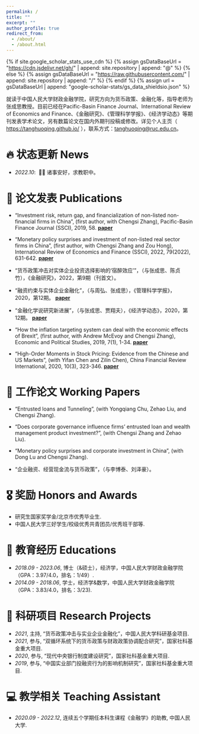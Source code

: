 ```yaml
---
permalink: /
title: ""
excerpt: ""
author_profile: true
redirect_from: 
  - /about/
  - /about.html
---
```


{% if site.google_scholar_stats_use_cdn %}
{% assign gsDataBaseUrl = "https://cdn.jsdelivr.net/gh/" | append: site.repository | append: "@" %}
{% else %}
{% assign gsDataBaseUrl = "https://raw.githubusercontent.com/" | append: site.repository | append: "/" %}
{% endif %}
{% assign url = gsDataBaseUrl | append: "google-scholar-stats/gs_data_shieldsio.json" %}

<span class='anchor' id='about-me'></span>

就读于中国人民大学财政金融学院，研究方向为货币政策、金融化等，指导老师为张成思教授。目前已经在Pacific-Basin Finance Journal、International Review of Economics and Finance、《金融研究》、《管理科学学报》、《经济学动态》等期刊发表学术论文，另有数篇论文在国内外期刊投稿或修改。详见个人主页（ https://tanghuoqing.github.io/ ），联系方式：tanghuoqing@ruc.edu.cn。



# 🔥 状态更新 News
- *2022.10*: &nbsp;🎉🎉 诸事安好，求教职中。 

# 📝 论文发表 Publications 
- “Investment risk, return gap, and financialization of non-listed non-financial firms in China”, (first author, with Chengsi Zhang), Pacific-Basin Finance Journal (SSCI), 2019, 58.   [**paper**](https://www.sciencedirect.com/science/article/pii/S0927538X19301313)

- “Monetary policy surprises and investment of non-listed real sector firms in China”, (first author, with Chengsi Zhang and Zou Hong), International Review of Economics and Finance (SSCI), 2022, 79(2022), 631-642.   [**paper**](https://www.sciencedirect.com/science/article/abs/pii/S1059056022000302)

- “货币政策冲击对实体企业投资选择影响的‘宿醉效应’”，（与张成思、陈贞竹），《金融研究》，2022，第9期（刊首文）。

- “融资约束与实体企业金融化”，（与周弘、张成思），《管理科学学报》，2020，第12期。   [**paper**](http://jmsc.tju.edu.cn/jmsc/article/abstract/20201207?st=article_issue)

- “金融化学说研究新进展”，（与张成思、贾翔夫），《经济学动态》，2020，第12期。   [**paper**](http://www.jjxdt.org/Magazine/GetIssueContentList?Issue=12&Year=2020&pagesize=50)

- “How the inflation targeting system can deal with the economic effects of Brexit”, (first author, with Andrew McEvoy and Chengsi Zhang), Economic and Political Studies, 2019, 7(1), 1-34.   [**paper**](https://www.tandfonline.com/doi/abs/10.1080/20954816.2018.1558983?journalCode=reps20)

- “High-Order Moments in Stock Pricing: Evidence from the Chinese and US Markets”, (with Yifan Chen and Zilin Chen), China Financial Review International, 2020, 10(3), 323-346. [**paper**](https://www.emerald.com/insight/content/doi/10.1108/CFRI-06-2019-0070/full/html)

# 📝 工作论文 Working Papers
- “Entrusted loans and Tunneling”, (with Yongqiang Chu, Zehao Liu, and Chengsi Zhang).

- “Does corporate governance influence firms’ entrusted loan and wealth management product investment?”, (with Chengsi Zhang and Zehao Liu).

- “Monetary policy surprises and corporate investment in China”, (with Dong Lu and Chengsi Zhang).

- “企业融资、经营现金流与货币政策”，（与李博泰、刘泽豪）。

# 🎖 奖励 Honors and Awards
- 研究生国家奖学金/北京市优秀毕业生. 
- 中国人民大学三好学生/校级优秀共青团员/优秀班干部等.

# 📖 教育经历 Educations
- *2018.09 - 2023.06*, 博士（&硕士），经济学，中国人民大学财政金融学院（GPA：3.97/4.0，排名：1/49）. 
- *2014.09 - 2018.06*, 学士，经济学&数学，中国人民大学财政金融学院（GPA：3.83/4.0，排名：3/23). 

# 💬 科研项目 Research Projects
- *2021*, 主持, “货币政策冲击与实业企业金融化”，中国人民大学科研基金项目. 
- *2021*, 参与, “双循环系统下的货币政策与财政政策协调配合研究”，国家社科基金重大项目.  
- *2020*, 参与, “现代中央银行制度建设研究”，国家社科基金重大项目.  
- *2019*, 参与, “中国实业部门投融资行为的影响机制研究”，国家社科基金重大项目.  

# 💻 教学相关 Teaching Assistant
- *2020.09 - 2022.12*, 连续五个学期任本科生课程《金融学》的助教, 中国人民大学.

